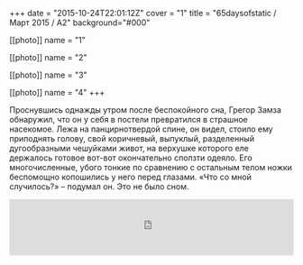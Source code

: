 +++
date = "2015-10-24T22:01:12Z"
cover = "1"
title = "65daysofstatic / Март 2015 / А2"
background="#000"

[[photo]]
name = "1"

[[photo]]
name = "2"

[[photo]]
name = "3"

[[photo]]
name = "4"
+++

Проснувшись однажды утром после беспокойного сна, Грегор Замза обнаружил, что он у себя в постели превратился в страшное насекомое. 
Лежа на панцирнотвердой спине, он видел, стоило ему приподнять голову, свой коричневый, выпуклый, разделенный дугообразными чешуйками живот, 
на верхушке которого еле держалось готовое вот-вот окончательно сползти одеяло. Его многочисленные, убого тонкие по сравнению с остальным 
телом ножки беспомощно копошились у него перед глазами. «Что со мной случилось?» – подумал он. Это не было сном.

<iframe frameborder="0" style="border:none;width:100%;height:100;" width="100%" height="100" src="https://music.yandex.ru/iframe/#track/14530456/1586682">Слушайте <a href='https://music.yandex.ru/album/1586682/track/14530456'>Unmake The Wild Light</a> — <a href='https://music.yandex.ru/artist/426176'>65daysofstatic</a> на Яндекс.Музыке</iframe>
